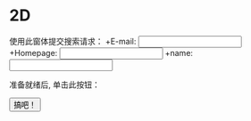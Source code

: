 # 2D
<th colspan="2">使用此窗体提交搜索请求：</th>
 +<tr><td>E-mail: </td><td><input type="email" name="user_email" /></td></tr>
 +<tr><td>Homepage: </td><td><input type="url" name="user_url" /></td></tr>
 +<tr><td>name: </td><td><input type="name" name="user_name" /></td></tr>
  </table>
  <p>准备就绪后, 单击此按钮：</p>
  <p><input value='搞吧！' type='SUBMIT'></p>
